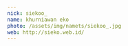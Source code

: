 ```yaml
---
nick: siekoo_
name: khurniawan eko
photo: /assets/img/namets/siekoo_.jpg
web: http://sieko.web.id/
---
```

